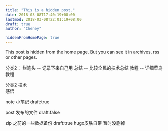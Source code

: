 ```yaml
---
title: "This is a hidden post."
date: 2018-03-08T17:40:19+08:00
lastmod: 2018-03-08T22:01:19+08:00
draft: true
author: "Cheney"

hiddenFromHomePage: true
---
```


This post is hidden from the home page.
But you can see it in archives, rss or other pages.

分类2：
烂笔头    --  记录下来自己用
总结     --  比较全民的技术总结
教程     --  详细菜鸟教程

分类2
技术  
感悟

note
小笔记
draft:true

post
发布的文件 draft:false

zip
之前的一些数据备份 draft:true
hugo皮肤自带 暂时没删掉